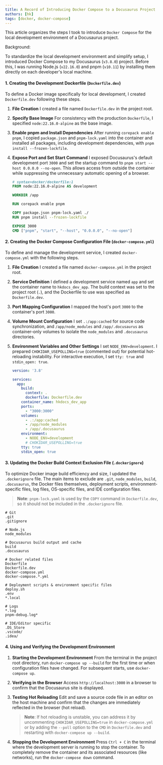 ```yaml
---
title: A Record of Introducing Docker Compose to a Docusaurus Project
authors: [hk]
tags: [docker, docker-compose]
---
```


This article organizes the steps I took to introduce `Docker Compose` for the local development environment of a Docusaurus project.

Background:

To standardize the local development environment and simplify setup, I introduced Docker Compose to my Docusaurus (`v3.8.0`) project. Before this, I was running Node.js (`v22.16.0`) and pnpm (`v10.11`) by installing them directly on each developer's local machine.

<!-- truncate -->

#### 1. Creating the Development Dockerfile (`Dockerfile.dev`)

To define a Docker image specifically for local development, I created `Dockerfile.dev` following these steps.

1.  **File Creation**
    I created a file named `Dockerfile.dev` in the project root.

2.  **Specify Base Image**
    For consistency with the production `Dockerfile`, I specified `node:22.16.0-alpine` as the base image.

3.  **Enable pnpm and Install Dependencies**
    After running `corepack enable pnpm`, I copied `package.json` and `pnpm-lock.yaml` into the container and installed all packages, including development dependencies, with `pnpm install --frozen-lockfile`.

4.  **Expose Port and Set Start Command**
    I exposed Docusaurus's default development port `3000` and set the startup command to `pnpm start --host 0.0.0.0 --no-open`. This allows access from outside the container while suppressing the unnecessary automatic opening of a browser.

    ```dockerfile
    # syntax=docker/dockerfile:1
    FROM node:22.16.0-alpine AS development

    WORKDIR /app

    RUN corepack enable pnpm

    COPY package.json pnpm-lock.yaml ./
    RUN pnpm install --frozen-lockfile

    EXPOSE 3000
    CMD ["pnpm", "start", "--host", "0.0.0.0", "--no-open"]
    ```

#### 2. Creating the Docker Compose Configuration File (`docker-compose.yml`)

To define and manage the development service, I created `docker-compose.yml` with the following steps.

1.  **File Creation**
    I created a file named `docker-compose.yml` in the project root.

2.  **Service Definition**
    I defined a development service named `app` and set the container name to `hkdocs_dev_app`. The build context was set to the project root (`.`), and the Dockerfile to use was specified as `Dockerfile.dev`.

3.  **Port Mapping Configuration**
    I mapped the host's port `3000` to the container's port `3000`.

4.  **Volume Mount Configuration**
    I set `.:/app:cached` for source code synchronization, and `/app/node_modules` and `/app/.docusaurus` as container-only volumes to isolate the `node_modules` and `.docusaurus` directories.

5.  **Environment Variables and Other Settings**
    I set `NODE_ENV=development`. I prepared `CHOKIDAR_USEPOLLING=true` (commented out) for potential hot-reloading instability. For interactive execution, I set `tty: true` and `stdin_open: true`.

    ```yaml
    version: '3.8'

    services:
      app:
        build:
          context: .
          dockerfile: Dockerfile.dev
        container_name: hkdocs_dev_app
        ports:
          - "3000:3000"
        volumes:
          - .:/app:cached
          - /app/node_modules
          - /app/.docusaurus
        environment:
          - NODE_ENV=development
          # CHOKIDAR_USEPOLLING=true
        tty: true
        stdin_open: true
    ```

#### 3. Updating the Docker Build Context Exclusion File (`.dockerignore`)

To optimize Docker image build efficiency and size, I updated the `.dockerignore` file. The main items to exclude are `.git`, `node_modules`, `build`, `.docusaurus`, the Docker files themselves, deployment scripts, environment-specific files, log files, OS-specific files, and IDE configuration files.

> **Note**: `pnpm-lock.yaml` is used by the `COPY` command in `Dockerfile.dev`, so it should not be included in the `.dockerignore` file.

```.dockerignore
# Git
.git
.gitignore

# Node.js
node_modules

# Docusaurus build output and cache
build
.docusaurus

# Docker related files
Dockerfile
Dockerfile.dev
docker-compose.yml
docker-compose.*.yml

# Deployment scripts & environment specific files
deploy.sh
.env
*.local

# Logs
*.log
pnpm-debug.log*

# IDE/Editor specific
.DS_Store
.vscode/
.idea/
```

#### 4. Using and Verifying the Development Environment

1.  **Starting the Development Environment**
    From the terminal in the project root directory, run `docker-compose up --build` for the first time or when configuration files have changed. For subsequent starts, use `docker-compose up`.

2.  **Verifying in the Browser**
    Access `http://localhost:3000` in a browser to confirm that the Docusaurus site is displayed.

3.  **Testing Hot Reloading**
    Edit and save a source code file in an editor on the host machine and confirm that the changes are immediately reflected in the browser (hot reload).

    > **Note**: If hot reloading is unstable, you can address it by uncommenting `CHOKIDAR_USEPOLLING=true` in `docker-compose.yml` or by adding the `--poll` option to the `CMD` in `Dockerfile.dev` and restarting with `docker-compose up --build`.

4.  **Stopping the Development Environment**
    Press `Ctrl + C` in the terminal where the development server is running to stop the container. To completely remove the container and its associated resources (like networks), run the `docker-compose down` command.
